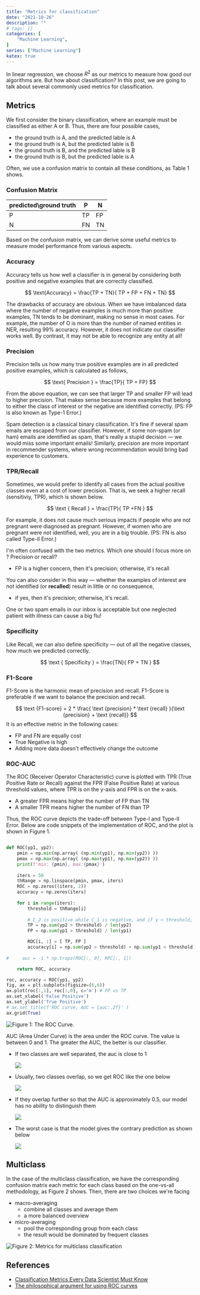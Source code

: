 ```yaml
---
title: "Metrics for classification"
date: "2021-10-26"
description: ""
# tags: []
categories: [
    "Machine Learning",
]
series: ["Machine Learning"]
katex: true
---
```




In linear regression, we choose $R^2$ as our metrics to measure how good our algorithms are. But how about classification? In this post, we are going to talk about several commonly used metrics for classification.



<!--more-->



## Metrics

We first consider the binary classification, where an example must be classified as either A or B. Thus, there are four possible cases,

- the ground truth is A, and the predicted lable is A
- the ground truth is A, but the predicted lable is B
- the ground truth is B, and the predicted lable is B
- the ground truth is B, but the predicted lable is A

Often, we use a confusion matrix to contain all these conditions, as Table 1 shows.

### Confusion Matrix

| predicted\ground truth | P    | N    |
| ---------------------- | ---- | ---- |
| P                      | TP   | FP   |
| N                      | FN   | TN   |



Based on the confusion matrix, we can derive some useful metrics to measure model performance from various aspects.



### Accuracy

Accuracy tells us how well a classifier is in general by considering both positive and negative examples that are correctly classified.


$$
\text{Accuracy} = \frac{TP + TN}{ TP + FP + FN + TN}
$$


The drawbacks of accuracy are obvious. When we have imbalanced data where the number of negative examples is much more than positive examples, TN tends to be dominant, making no sense in most cases. For example, the number of O is more than the number of named entities in NER, resulting 99% accuracy. However, it does not indicate our classifier works well. By contrast, it may not be able to recognize any entity at all!



### Precision

Precision tells us how many true positive examples are in all predicted positive examples, which is calculated as follows,


$$
\text{ Precision } = \frac{TP}{ TP + FP}
$$


From the above equation, we can see that larger TP and smaller FP will lead to higher precision. That makes sense because more examples that belong to either the class of interest or the negative are identified correctly. (PS: FP is also known as Type-1 Error.)

Spam detection is a classical binary classification. It's fine if several spam emails are escaped from our classifier. However, if some non-spam (or ham) emails are identified as spam, that's really a stupid decision — we would miss some important emails! Similarly, precision are more important in recommender systems, where wrong recommendation would bring bad experience to customers.



### TPR/Recall



Sometimes, we would prefer to identify all cases from the actual positive classes even at a cost of lower precision. That is, we seek a higher recall (sensitiviy, TPR), which is shown below.




$$
\text { Recall } = \frac{TP}{ TP +FN }
$$




For example, it does not cause much serious impacts if people who are not pregnant were diagnosed as pregnant. However, if women who are pregnant were not identified, well, you are in a big trouble. (PS: FN is also called Type-II Error.)



I'm often confused with the two metrics. Which one should I focus more on ? Precision or recall? 

- FP is a higher concern, then it's precision; otherwise, it's recall

You can also consider in this way — whether the examples of interest are not identified (or **recalled**) result in little or no consequence, 

- if yes, then it's precision; otherwise, it's recall.

One or two spam emails in our inbox is acceptable but one neglected patient with illness can cause a big flu!



### Specificity



Like Recall, we can also define specificity — out of all the negative classes, how much we predicted correctly.


$$
\text { Specificity } = \frac{TN}{ FP + TN }
$$


### F1-Score



F1-Score is the harmonic mean of precision and recall. F1-Score is preferable if we want to balance the precision and recall.


$$
\text {F1-score} = 2 * \frac{ \text {precision} * \text {recall} }{\text {precision} + \text {recall}}
$$
It is an effective metric in the following cases:

- FP and FN are equally cost
- True Negative is high
- Adding more data doesn't effectively change the outcome



### ROC-AUC

The ROC (Receiver Operator Characteristic) curve is plotted with TPR (True Positive Rate or Recall) against the FPR (False Positive Rate) at various threshold values, where TPR is on the y-axis and FPR is on the x-axis. 

- A greater FPR means higher the number of FP than TN 
- A smaller TPR means higher the number of FN than TP

Thus, the ROC curve depicts the trade-off between Type-I and Type-II Error.  Below are code snippets of the implementation of ROC, and the plot is shown in Figure 1.



````python

def ROC(yp1, yp2):
    pmin = np.min(np.array( (np.min(yp1), np.min(yp2)) ))
    pmax = np.max(np.array( (np.max(yp1), np.max(yp2)) ))
    print(f'min: {pmin}, max:{pmax}')
    
    iters = 50
    thRange = np.linspace(pmin, pmax, iters)
    ROC = np.zeros((iters, 2)) 
    accuracy = np.zeros(iters)
    
    for i in range(iters):
        threshold = thRange[i]
        
        # C_2 is positive while C_1 is negative, and if y > threshold, then it's positive
        TP = np.sum(yp2 > threshold) / len(yp2)
        FP = np.sum(yp1 > threshold) / len(yp1)

        ROC[i, :] = [ TP, FP ]
        accuracy[i] = np.sum(yp2 > threshold) + np.sum(yp1 < threshold)
        
#     auc = -1 * np.trapz(ROC[:, 0], RPC[:, 1])

    return ROC, accuracy

roc, accuracy = ROC(yp1, yp2)
fig, ax = plt.subplots(figsize=(6,6)) 
ax.plot(roc[:,1], roc[:,0], c='m') # FP vs TP
ax.set_xlabel('False Positive') 
ax.set_ylabel('True Positive') 
# ax.set_title(f'ROC curve, AUC = {auc:.2f}' )
ax.grid(True)

````



![](/blog/post/images/roc.png "Figure 1: The ROC Curve.")





AUC (Area Under Curve) is the area under the ROC curve. The value is between 0 and 1. The greater the AUC, the better is our classifier.

- If two classes are well separated, the auc is close to 1

  ![](/blog/post/images/roc=1.png)

- Usually, two classes overlap, so we get ROC like the one below

  ![](/blog/post/images/auc=0.6.png)

- If they overlap further so that the AUC is approximately 0.5, our model has no ability to distinguish them 

  ![](/blog/post/images/auc=0.5.png)

- The worst case is that the model gives the contrary prediction as shown below

  ![](/blog/post/images/auc=0.png)





## Multiclass



In the case of the multiclass classification, we have the corresponding confusion matrix each metric for each class based on the one-vs-all methodology, as Figure 2 shows. Then, there are two choices we're facing

- macro-averaging
  - combine all classes and average them
  - a more balanced overview
- micro-averaging
  - pool the corresponding group from each class
  - the result would be dominated by frequent classes



![](/blog/post/images/multiclass.png "Figure 2: Metrics for multiclass classification")



## References

- [Classification Metrics Every Data Scientist Must Know](https://harshsinghal.dev/classification-metrics-every-data-scientist-must-know/)
- [The philosophical argument for using ROC curves](https://lukeoakdenrayner.wordpress.com/2018/01/07/the-philosophical-argument-for-using-roc-curves/)

